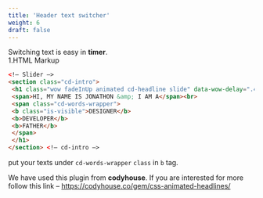 ```yaml
---
title: 'Header text switcher'
weight: 6
draft: false
---
```

Switching text is easy in **timer**.  
1.HTML Markup  
```html
<!– Slider –>
<section class="cd-intro">
 <h1 class="wow fadeInUp animated cd-headline slide" data-wow-delay=".4s" >
 <span>HI, MY NAME IS JONATHON &amp; I AM A</span><br>
 <span class="cd-words-wrapper">
 <b class="is-visible">DESIGNER</b>
 <b>DEVELOPER</b>
 <b>FATHER</b>
 </span>
 </h1>
</section> <!– cd-intro –>
```

put your texts under `cd-words-wrapper` `class` in `b` tag.

We have used this plugin from **codyhouse**. If you are interested for more follow this link – <https://codyhouse.co/gem/css-animated-headlines/>